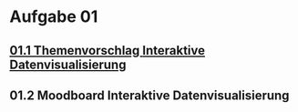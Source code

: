 # Aufgabe 01
## [01.1 Themenvorschlag **Interaktive Datenvisualisierung**](Ablage/Themenvorschlag.md)
## 01.2 Moodboard **Interaktive Datenvisualisierung**
